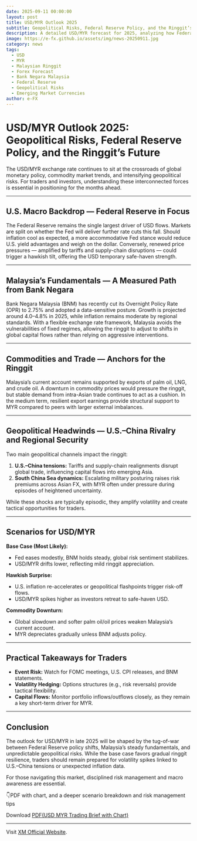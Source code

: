 ```yaml
---
date: 2025-09-11 00:00:00
layout: post
title: USD/MYR Outlook 2025
subtitle: Geopolitical Risks, Federal Reserve Policy, and the Ringgit’s Future
description: A detailed USD/MYR forecast for 2025, analyzing how Federal Reserve policy shifts, Malaysia’s economic fundamentals, and rising geopolitical risks will shape the trajectory of the ringgit.
image: https://e-fx.github.io/assets/img/news-20250911.jpg
category: news
tags:
  - USD
  - MYR
  - Malaysian Ringgit
  - Forex Forecast
  - Bank Negara Malaysia
  - Federal Reserve
  - Geopolitical Risks
  - Emerging Market Currencies
author: e-FX
---
```



# USD/MYR Outlook 2025: Geopolitical Risks, Federal Reserve Policy, and the Ringgit’s Future

The USD/MYR exchange rate continues to sit at the crossroads of global monetary policy, commodity market trends, and intensifying geopolitical risks. For traders and investors, understanding these interconnected forces is essential in positioning for the months ahead.  

---

## U.S. Macro Backdrop — Federal Reserve in Focus
The Federal Reserve remains the single largest driver of USD flows. Markets are split on whether the Fed will deliver further rate cuts this fall. Should inflation cool as expected, a more accommodative Fed stance would reduce U.S. yield advantages and weigh on the dollar. Conversely, renewed price pressures — amplified by tariffs and supply-chain disruptions — could trigger a hawkish tilt, offering the USD temporary safe-haven strength.

---

## Malaysia’s Fundamentals — A Measured Path from Bank Negara
Bank Negara Malaysia (BNM) has recently cut its Overnight Policy Rate (OPR) to 2.75% and adopted a data-sensitive posture. Growth is projected around 4.0–4.8% in 2025, while inflation remains moderate by regional standards. With a flexible exchange rate framework, Malaysia avoids the vulnerabilities of fixed regimes, allowing the ringgit to adjust to shifts in global capital flows rather than relying on aggressive interventions.

---

## Commodities and Trade — Anchors for the Ringgit
Malaysia’s current account remains supported by exports of palm oil, LNG, and crude oil. A downturn in commodity prices would pressure the ringgit, but stable demand from intra-Asian trade continues to act as a cushion. In the medium term, resilient export earnings provide structural support to MYR compared to peers with larger external imbalances.

---

## Geopolitical Headwinds — U.S.–China Rivalry and Regional Security
Two main geopolitical channels impact the ringgit:  
1. **U.S.–China tensions:** Tariffs and supply-chain realignments disrupt global trade, influencing capital flows into emerging Asia.  
2. **South China Sea dynamics:** Escalating military posturing raises risk premiums across Asian FX, with MYR often under pressure during episodes of heightened uncertainty.  

While these shocks are typically episodic, they amplify volatility and create tactical opportunities for traders.

---

## Scenarios for USD/MYR

**Base Case (Most Likely):**  
- Fed eases modestly, BNM holds steady, global risk sentiment stabilizes.  
- USD/MYR drifts lower, reflecting mild ringgit appreciation.  

**Hawkish Surprise:**  
- U.S. inflation re-accelerates or geopolitical flashpoints trigger risk-off flows.  
- USD/MYR spikes higher as investors retreat to safe-haven USD.  

**Commodity Downturn:**  
- Global slowdown and softer palm oil/oil prices weaken Malaysia’s current account.  
- MYR depreciates gradually unless BNM adjusts policy.  

---

## Practical Takeaways for Traders
- **Event Risk:** Watch for FOMC meetings, U.S. CPI releases, and BNM statements.  
- **Volatility Hedging:** Options structures (e.g., risk reversals) provide tactical flexibility.  
- **Capital Flows:** Monitor portfolio inflows/outflows closely, as they remain a key short-term driver for MYR.  

---

## Conclusion
The outlook for USD/MYR in late 2025 will be shaped by the tug-of-war between Federal Reserve policy shifts, Malaysia’s steady fundamentals, and unpredictable geopolitical risks. While the base case favors gradual ringgit resilience, traders should remain prepared for volatility spikes linked to U.S.–China tensions or unexpected inflation data.  

For those navigating this market, disciplined risk management and macro awareness are essential.  


👇PDF with chart, and  a deeper scenario breakdown and risk management tips

Download [PDF(USD MYR Trading Brief with Chart)](https://e-fx.github.io/pdf/USD_MYR_Trading_Brief_with_Chart.pdf)


---


Visit [XM Official Website](https://clicks.pipaffiliates.com/c?c=550036&l=en&p=0).